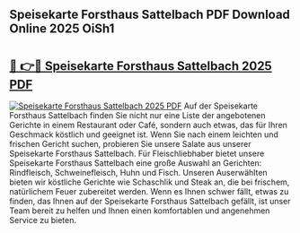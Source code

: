 ## Speisekarte Forsthaus Sattelbach PDF Download Online 2025 OiSh1

# <h2><a href="http://gcbinuz.nevu.top/?p=Speisekarte+Forsthaus+Sattelbach">🔗 👉🔴 Speisekarte Forsthaus Sattelbach 2025 PDF</a></h2>

[![Speisekarte Forsthaus Sattelbach 2025 PDF](https://i.imgur.com/dBaPXMq.png)](http://gcbinuz.nevu.top/?p=Speisekarte+Forsthaus+Sattelbach)
Auf der Speisekarte Forsthaus Sattelbach finden Sie nicht nur eine Liste der angebotenen Gerichte in einem Restaurant oder Café, sondern auch etwas, das für Ihren Geschmack köstlich und geeignet ist. Wenn Sie nach einem leichten und frischen Gericht suchen, probieren Sie unsere Salate aus unserer Speisekarte Forsthaus Sattelbach. Für Fleischliebhaber bietet unsere Speisekarte Forsthaus Sattelbach eine große Auswahl an Gerichten: Rindfleisch, Schweinefleisch, Huhn und Fisch. Unseren Auserwählten bieten wir köstliche Gerichte wie Schaschlik und Steak an, die bei frischem, natürlichem Feuer zubereitet werden. Wenn es Ihnen schwer fällt, etwas zu finden, das Ihnen auf der Speisekarte Forsthaus Sattelbach gefällt, ist unser Team bereit zu helfen und Ihnen einen komfortablen und angenehmen Service zu bieten.
